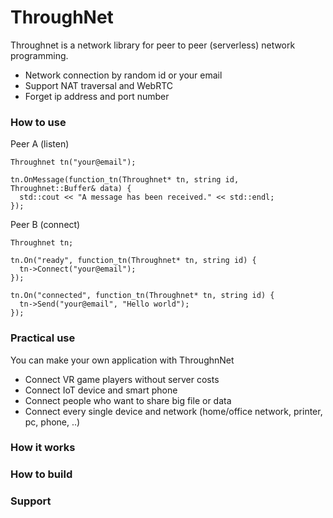 # ThroughNet

Throughnet is a network library for peer to peer (serverless) network programming.

- Network connection by random id or your email
- Support NAT traversal and WebRTC
- Forget ip address and port number

### How to use
Peer A (listen)
```
Throughnet tn("your@email");

tn.OnMessage(function_tn(Throughnet* tn, string id, Throughnet::Buffer& data) {
  std::cout << "A message has been received." << std::endl;
});
 ```
Peer B (connect)
```
Throughnet tn;

tn.On("ready", function_tn(Throughnet* tn, string id) {
  tn->Connect("your@email");
});

tn.On("connected", function_tn(Throughnet* tn, string id) {
  tn->Send("your@email", "Hello world");
});
```

### Practical use

You can make your own application with ThroughnNet
- Connect VR game players without server costs
- Connect IoT device and smart phone
- Connect people who want to share big file or data
- Connect every single device and network (home/office network, printer, pc, phone, ..)

### How it works


### How to build


### Support
